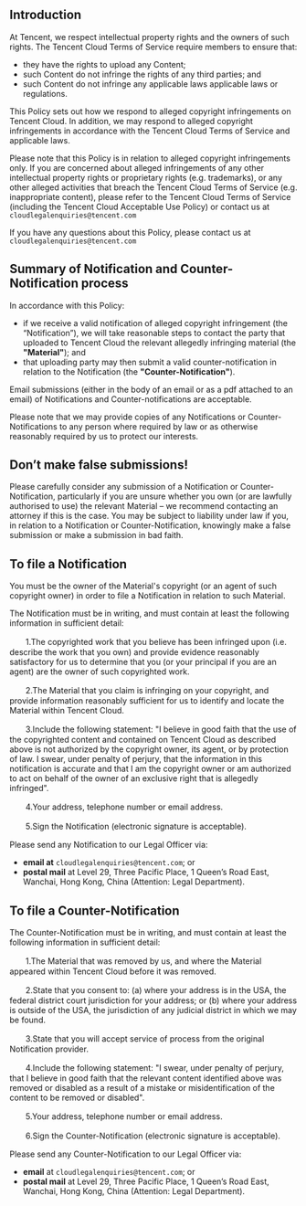 ## Introduction

At Tencent, we respect intellectual property rights and the owners of such rights. The Tencent Cloud Terms of Service require members to ensure that:

- they have the rights to upload any Content; 
- such Content do not infringe the rights of any third parties; and
- such Content do not infringe any applicable laws applicable laws or regulations.

This Policy sets out how we respond to alleged copyright infringements on Tencent Cloud. In addition, we may respond to alleged copyright infringements in accordance with the Tencent Cloud Terms of Service and applicable laws.

Please note that this Policy is in relation to alleged copyright infringements only. If you are concerned about alleged infringements of any other intellectual property rights or proprietary rights (e.g. trademarks), or any other alleged activities that breach the Tencent Cloud Terms of Service (e.g. inappropriate content), please refer to the Tencent Cloud Terms of Service (including the Tencent Cloud Acceptable Use Policy) or contact us at `cloudlegalenquiries@tencent.com`

If you have any questions about this Policy, please contact us at `cloudlegalenquiries@tencent.com`

## Summary of Notification and Counter-Notification process

In accordance with this Policy:

- if we receive a valid notification of alleged copyright infringement (the “Notification”), we will take reasonable steps to contact the party that uploaded to Tencent Cloud the relevant allegedly infringing material (the **"Material"**); and
- that uploading party may then submit a valid counter-notification in relation to the Notification (the **"Counter-Notification"**). 

Email submissions (either in the body of an email or as a pdf attached to an email) of Notifications and Counter-notifications are acceptable.  

Please note that we may provide copies of any Notifications or Counter-Notifications to any person where required by law or as otherwise reasonably required by us to protect our interests.

## Don’t make false submissions!

Please carefully consider any submission of a Notification or Counter-Notification, particularly if you are unsure whether you own (or are lawfully authorised to use) the relevant Material – we recommend contacting an attorney if this is the case. You may be subject to liability under law if you, in relation to a Notification or Counter-Notification, knowingly make a false submission or  make a submission in bad faith.

## To file a Notification

You must be the owner of the Material's copyright (or an agent of such copyright owner) in order to file a Notification in relation to such Material.

The Notification must be in writing, and must contain at least the following information in sufficient detail:

　　1.The copyrighted work that you believe has been infringed upon (i.e. describe the work that you own) and provide evidence reasonably satisfactory for us to determine that you (or your principal if you are an agent) are the owner of such copyrighted work.

　　2.The Material that you claim is infringing on your copyright, and provide information reasonably sufficient for us to identify and locate the Material within Tencent Cloud.

　　3.Include the following statement: "I believe in good faith that the use of the copyrighted content and contained on Tencent Cloud as described above is not authorized by the copyright owner, its agent, or by protection of law. I swear, under penalty of perjury, that the information in this notification is accurate and that I am the copyright owner or am authorized to act on behalf of the owner of an exclusive right that is allegedly infringed".

　　4.Your address, telephone number or email address.

　　5.Sign the Notification (electronic signature is acceptable).

Please send any Notification to our Legal Officer via: 

- **email at** `cloudlegalenquiries@tencent.com`; or 
- **postal mail** at Level 29, Three Pacific Place, 1 Queen’s Road East, Wanchai, Hong Kong, China (Attention: Legal Department).

## To file a Counter-Notification

The Counter-Notification must be in writing, and must contain at least the following information in sufficient detail:

　　1.The Material that was removed by us, and where the Material appeared within Tencent Cloud before it was removed.

　　2.State that you consent to: (a) where your address is in the USA, the federal district court jurisdiction for your address; or (b) where your address is outside of the USA, the jurisdiction of any judicial district in which we may be found.

　　3.State that you will accept service of process from the original Notification provider.

　　4.Include the following statement: "I swear, under penalty of perjury, that I believe in good faith that the relevant content identified above was removed or disabled as a result of a mistake or misidentification of the content to be removed or disabled".

　　5.Your address, telephone number or email address.

　　6.Sign the Counter-Notification (electronic signature is acceptable).

Please send any Counter-Notification to our Legal Officer via:

- **email** at `cloudlegalenquiries@tencent.com`; or 
- **postal mail** at Level 29, Three Pacific Place, 1 Queen’s Road East, Wanchai, Hong Kong, China (Attention: Legal Department). 
